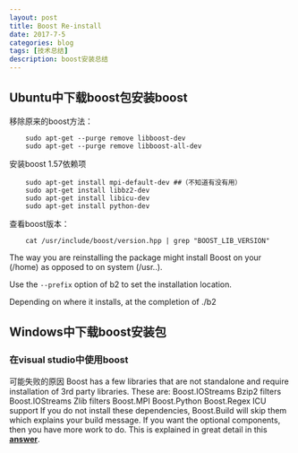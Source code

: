 ```yaml
---
layout: post
title: Boost Re-install
date: 2017-7-5
categories: blog
tags: [技术总结]
description: boost安装总结
---
```


## Ubuntu中下载boost包安装boost

移除原来的boost方法：

        sudo apt-get --purge remove libboost-dev
        sudo apt-get --purge remove libboost-all-dev

安装boost 1.57依赖项

        sudo apt-get install mpi-default-dev ##（不知道有没有用）
        sudo apt-get install libbz2-dev
        sudo apt-get install libicu-dev
        sudo apt-get install python-dev


查看boost版本：

        cat /usr/include/boost/version.hpp | grep "BOOST_LIB_VERSION"


The way you are reinstalling the package might install Boost on your (/home) as opposed to on system (/usr..).

Use the ```--prefix``` option of b2 to set the installation location.

Depending on where it installs, at the completion of ./b2

## Windows中下载boost安装包

### 在visual studio中使用boost

可能失败的原因
Boost has a few libraries that are not standalone and require installation of 3rd party libraries. These are:
Boost.IOStreams Bzip2 filters
Boost.IOStreams Zlib filters
Boost.MPI
Boost.Python
Boost.Regex ICU support
If you do not install these dependencies, Boost.Build will skip them which explains your build message. If you want the optional components, then you have more work to do. This is explained in great detail in this [**answer**](https://stackoverflow.com/questions/2629421/how-to-use-boost-in-visual-studio-2010/2655683#2655683).
